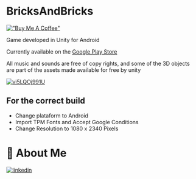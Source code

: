 # BricksAndBricks
[!["Buy Me A Coffee"](https://www.buymeacoffee.com/assets/img/custom_images/orange_img.png)](https://www.paypal.com/donate/?hosted_button_id=GMD6A9Y3XKJ2S)

Game developed in Unity for Android

Currently available on the [Google Play Store](https://play.google.com/store/apps/details?id=com.RPCompany.BricksBricks&pli=1)

All music and sounds are free of copy rights, and some of the 3D objects are part of the assets made available for free by unity


[![vi5LQOj991U](https://img.youtube.com/vi/vi5LQOj991U/hqdefault.jpg)](https://www.youtube.com/watch?v=vi5LQOj991U)

## For the correct build

- Change plataform to Android
- Import TPM Fonts and Accept Google Conditions
- Change Resolution to 1080 x 2340 Pixels 


# 🚀 About Me

[![linkedin](https://img.shields.io/badge/linkedin-0A66C2?style=for-the-badge&logo=linkedin&logoColor=white)](https://www.linkedin.com/in/rfpinto/)